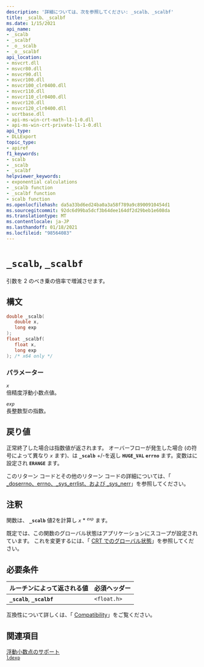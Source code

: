 ```yaml
---
description: '詳細については、次を参照してください: _scalb、_scalbf'
title: _scalb、_scalbf
ms.date: 1/15/2021
api_name:
- _scalb
- _scalbf
- _o__scalb
- _o__scalbf
api_location:
- msvcrt.dll
- msvcr80.dll
- msvcr90.dll
- msvcr100.dll
- msvcr100_clr0400.dll
- msvcr110.dll
- msvcr110_clr0400.dll
- msvcr120.dll
- msvcr120_clr0400.dll
- ucrtbase.dll
- api-ms-win-crt-math-l1-1-0.dll
- api-ms-win-crt-private-l1-1-0.dll
api_type:
- DLLExport
topic_type:
- apiref
f1_keywords:
- scalb
- _scalb
- _scalbf
helpviewer_keywords:
- exponential calculations
- _scalb function
- _scalbf function
- scalb function
ms.openlocfilehash: da5a33bd6ed24ba0a3a58f789a9c8900910454d1
ms.sourcegitcommit: 92dc6d99ba5dcf3b64dee164df2d29beb1e608da
ms.translationtype: MT
ms.contentlocale: ja-JP
ms.lasthandoff: 01/18/2021
ms.locfileid: "98564083"
---
```

# <a name="_scalb-_scalbf"></a>`_scalb`, `_scalbf`

引数を 2 のべき乗の倍率で増減させます。

## <a name="syntax"></a>構文

```C
double _scalb(
   double x,
   long exp
);
float _scalbf(
   float x,
   long exp
); /* x64 only */
```

### <a name="parameters"></a>パラメーター

*`x`*\
倍精度浮動小数点値。

*`exp`*\
長整数型の指数。

## <a name="return-value"></a>戻り値

正常終了した場合は指数値が返されます。 オーバーフローが発生した場合 (の符号によって異なり *`x`* ます)、は **`_scalb`** +/-を返し **`HUGE_VAL`** **`errno`** ます。変数はに設定され **`ERANGE`** ます。

このリターン コードとその他のリターン コードの詳細については、「 [_doserrno、errno、_sys_errlist、および _sys_nerr](../../c-runtime-library/errno-doserrno-sys-errlist-and-sys-nerr.md)」を参照してください。

## <a name="remarks"></a>注釈

関数は、 **`_scalb`** 値2を計算し *`x`* \* <sup>*`exp`*</sup> ます。

既定では、この関数のグローバル状態はアプリケーションにスコープが設定されています。 これを変更するには、「 [CRT でのグローバル状態](../global-state.md)」を参照してください。

## <a name="requirements"></a>必要条件

|ルーチンによって返される値|必須ヘッダー|
|-------------|---------------------|
|**`_scalb`**, **`_scalbf`**|`<float.h>`|

互換性について詳しくは、「 [Compatibility](../../c-runtime-library/compatibility.md)」をご覧ください。

## <a name="see-also"></a>関連項目

[浮動小数点のサポート](../../c-runtime-library/floating-point-support.md)\
[`ldexp`](ldexp.md)